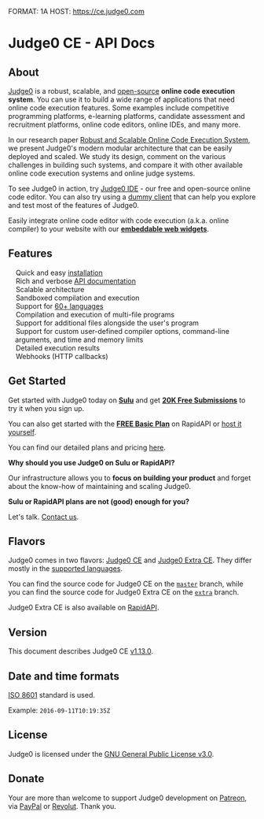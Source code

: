 FORMAT: 1A
HOST: https://ce.judge0.com

# Judge0 CE - API Docs
<!-- include(hostname.html) -->
<!-- include(style.html) -->

## About
[Judge0](https://ce.judge0.com) is a robust, scalable, and [open-source](https://github.com/judge0/judge0) **online code execution system**. You can use it to build a wide range of applications that need online code execution features. Some examples include competitive programming platforms, e-learning platforms, candidate assessment and recruitment platforms, online code editors, online IDEs, and many more.

In our research paper [Robust and Scalable Online Code Execution System](https://paper.judge0.com), we present Judge0's modern modular architecture that can be easily deployed and scaled. We study its design, comment on the various challenges in building such systems, and compare it with other available online code execution systems and online judge systems.

To see Judge0 in action, try [Judge0 IDE](https://ide.judge0.com) - our free and open-source online code editor. You can also try using a [dummy client](/dummy-client.html) that can help you explore and test most of the features of Judge0.

Easily integrate online code editor with code execution (a.k.a. online compiler) to your website with our [**embeddable web widgets**](https://judge0.com/#judge0-widgets).

## Features
<ul style="list-style: none; padding-left: 1em;">
    <li><i style="color: #69DB7C; margin-right: 0.1em;" class="fas fa-check-circle"></i> Quick and easy <a href="https://judge0.com/#pricing">installation</a></li>
    <li><i style="color: #69DB7C; margin-right: 0.1em;" class="fas fa-check-circle"></i> Rich and verbose <a target="_blank" href="https://ce.judge0.com">API documentation</a></li>
    <li><i style="color: #69DB7C; margin-right: 0.1em;" class="fas fa-check-circle"></i> Scalable architecture</li>
    <li><i style="color: #69DB7C; margin-right: 0.1em;" class="fas fa-check-circle"></i> Sandboxed compilation and execution</li>
    <li><i style="color: #69DB7C; margin-right: 0.1em;" class="fas fa-check-circle"></i> Support for <a target="_blank" href="https://github.com/judge0/judge0#supported-languages">60+ languages</a></li>
    <li><i style="color: #69DB7C; margin-right: 0.1em;" class="fas fa-check-circle"></i> Compilation and execution of multi-file programs</li>
    <li><i style="color: #69DB7C; margin-right: 0.1em;" class="fas fa-check-circle"></i> Support for additional files alongside the user's program</li>
    <li><i style="color: #69DB7C; margin-right: 0.1em;" class="fas fa-check-circle"></i> Support for custom user-defined compiler options, command-line arguments, and time and memory limits</li>
    <li><i style="color: #69DB7C; margin-right: 0.1em;" class="fas fa-check-circle"></i> Detailed execution results</li>
    <li><i style="color: #69DB7C; margin-right: 0.1em;" class="fas fa-check-circle"></i> Webhooks (HTTP callbacks)</li>
</ul>

## Get Started
Get started with Judge0 today on [**Sulu**](https://sparkhub.sulu.sh/apis/judge0/judge0-ce/readme) and get [**20K Free Submissions**](https://sparkhub.sulu.sh/auth/signup) to try it when you sign up.


You can also get started with the [**FREE Basic Plan**](https://judge0.com/ce) on RapidAPI or [host it yourself](https://github.com/judge0/judge0/blob/master/CHANGELOG.md#deployment-procedure).

You can find our detailed plans and pricing [here](https://judge0.com/#pricing).

**Why should you use Judge0 on Sulu or RapidAPI?**
    
Our infrastructure allows you to **focus on building your product** and forget about the know-how of maintaining and scaling Judge0.

**Sulu or RapidAPI plans are not (good) enough for you?**

Let's talk. [Contact us](mailto:contact@judge0.com).

## Flavors
Judge0 comes in two flavors: [Judge0 CE](https://judge0.com/ce) and [Judge0 Extra CE](https://judge0.com/extra-ce). They differ mostly in the [supported languages](https://github.com/judge0/judge0#supported-languages).

You can find the source code for Judge0 CE on the [`master`](https://github.com/judge0/judge0/tree/master) branch, while you can find the source code for Judge0 Extra CE on the [`extra`](https://github.com/judge0/judge0/tree/extra) branch.

Judge0 Extra CE is also available on [RapidAPI](https://judge0.com/extra-ce).

## Version
This document describes Judge0 CE [v1.13.0](https://github.com/judge0/judge0/tree/v1.13.0).

## Date and time formats
[ISO 8601](https://en.wikipedia.org/wiki/ISO_8601) standard is used.

Example: `2016-09-11T10:19:35Z`

## License
Judge0 is licensed under the [GNU General Public License v3.0](https://github.com/judge0/judge0/blob/master/LICENSE).

## Donate
Your are more than welcome to support Judge0 development on [Patreon](https://www.patreon.com/hermanzdosilovic), via [PayPal](https://paypal.me/hermanzdosilovic) or [Revolut](https://pay.revolut.com/profile/hermancy5). Thank you.

<br>

<!-- include(authentication/authentication.md) -->
<!-- include(authorization/authorization.md) -->
<!-- include(submissions/submissions.md) -->
<!-- include(statuses_and_languages/statuses_and_languages.md) -->
<!-- include(system_and_configuration/system_and_configuration.md) -->
<!-- include(statistics/statistics.md) -->
<!-- include(health_check/health_check.md) -->
<!-- include(information/information.md) -->
